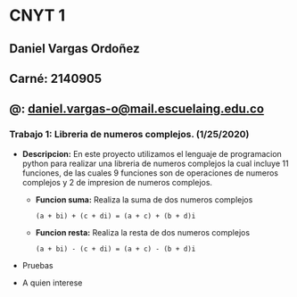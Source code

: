 # CNYT 1
## Daniel Vargas Ordoñez
## Carné: 2140905
## @: daniel.vargas-o@mail.escuelaing.edu.co

### Trabajo 1: Libreria de numeros complejos. (1/25/2020)
* **Descripcion:** En este proyecto utilizamos el lenguaje de programacion python para realizar una libreria de numeros complejos la cual incluye 11 funciones, de las cuales 9 funciones son de operaciones de numeros complejos y 2 de impresion de numeros complejos.
  *  **Funcion suma:** Realiza la suma de dos numeros complejos
  
     `(a + bi) + (c + di) = (a + c) + (b + d)i`
  *  **Funcion resta:** Realiza la resta de dos numeros complejos
  
      `(a + bi) - (c + di) = (a + c) - (b + d)i`
  
  
      
* Pruebas
* A quien interese


